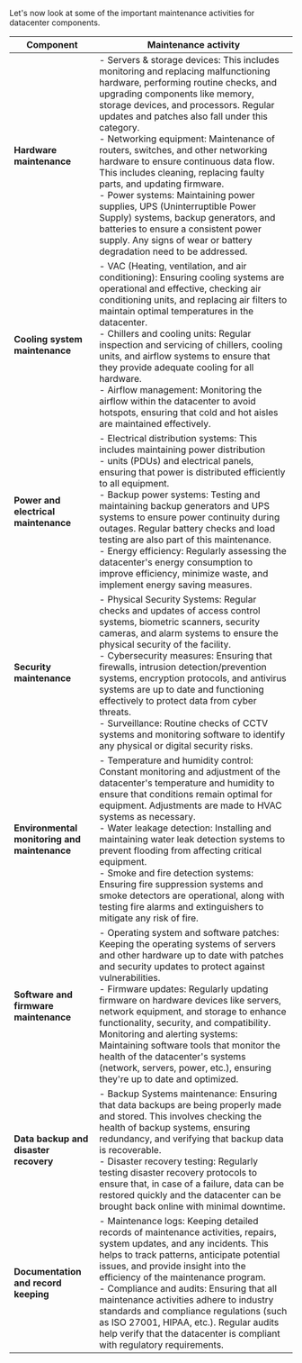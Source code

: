
Let's now look at some of the important maintenance activities for datacenter components.

|Component|Maintenance activity|
|----|---|
|**Hardware maintenance**|- Servers & storage devices: This includes monitoring and replacing malfunctioning hardware, performing routine checks, and upgrading components like memory, storage devices, and processors. Regular updates and patches also fall under this category.</br> - Networking equipment: Maintenance of routers, switches, and other networking hardware to ensure continuous data flow. This includes cleaning, replacing faulty parts, and updating firmware.</br> - Power systems: Maintaining power supplies, UPS (Uninterruptible Power Supply) systems, backup generators, and batteries to ensure a consistent power supply. Any signs of wear or battery degradation need to be addressed.|
|**Cooling system maintenance**|- VAC (Heating, ventilation, and air conditioning): Ensuring cooling systems are operational and effective, checking air conditioning units, and replacing air filters to maintain optimal temperatures in the datacenter.</br> - Chillers and cooling units: Regular inspection and servicing of chillers, cooling units, and airflow systems to ensure that they provide adequate cooling for all hardware.</br> - Airflow management: Monitoring the airflow within the datacenter to avoid hotspots, ensuring that cold and hot aisles are maintained effectively.|
|**Power and electrical maintenance**|- Electrical distribution systems: This includes maintaining power distribution </br> - units (PDUs) and electrical panels, ensuring that power is distributed efficiently to all equipment. </br> - Backup power systems: Testing and maintaining backup generators and UPS systems to ensure power continuity during outages. Regular battery checks and load testing are also part of this maintenance.</br> - Energy efficiency: Regularly assessing the datacenter's energy consumption to improve efficiency, minimize waste, and implement energy saving measures.|
|**Security maintenance**|- Physical Security Systems: Regular checks and updates of access control systems, biometric scanners, security cameras, and alarm systems to ensure the physical security of the facility. </br>- Cybersecurity measures: Ensuring that firewalls, intrusion detection/prevention systems, encryption protocols, and antivirus systems are up to date and functioning effectively to protect data from cyber threats.</br> - Surveillance: Routine checks of CCTV systems and monitoring software to identify any physical or digital security risks.|
|**Environmental monitoring and maintenance**|- Temperature and humidity control: Constant monitoring and adjustment of the datacenter's temperature and humidity to ensure that conditions remain optimal for equipment. Adjustments are made to HVAC systems as necessary.</br> - Water leakage detection: Installing and maintaining water leak detection systems to prevent flooding from affecting critical equipment.</br> - Smoke and fire detection systems: Ensuring fire suppression systems and smoke detectors are operational, along with testing fire alarms and extinguishers to mitigate any risk of fire.|
|**Software and firmware maintenance**|- Operating system and software patches: Keeping the operating systems of servers and other hardware up to date with patches and security updates to protect against vulnerabilities.</br> - Firmware updates: Regularly updating firmware on hardware devices like servers, network equipment, and storage to enhance functionality, security, and compatibility. Monitoring and alerting systems: Maintaining software tools that monitor the health of the datacenter's systems (network, servers, power, etc.), ensuring they're up to date and optimized.|
|**Data backup and disaster recovery**|- Backup Systems maintenance: Ensuring that data backups are being properly made and stored. This involves checking the health of backup systems, ensuring redundancy, and verifying that backup data is recoverable. </br> - Disaster recovery testing: Regularly testing disaster recovery protocols to ensure that, in case of a failure, data can be restored quickly and the datacenter can be brought back online with minimal downtime.|
|**Documentation and record keeping**|- Maintenance logs: Keeping detailed records of maintenance activities, repairs, system updates, and any incidents. This helps to track patterns, anticipate potential issues, and provide insight into the efficiency of the maintenance program.</br> - Compliance and audits: Ensuring that all maintenance activities adhere to industry standards and compliance regulations (such as ISO 27001, HIPAA, etc.). Regular audits help verify that the datacenter is compliant with regulatory requirements.
